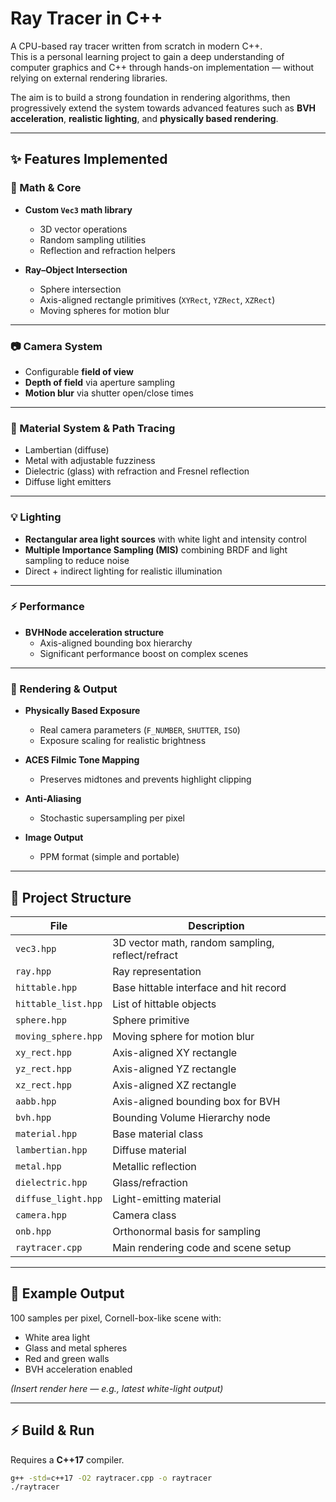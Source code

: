 # Ray Tracer in C++

A CPU-based ray tracer written from scratch in modern C++.  
This is a personal learning project to gain a deep understanding of computer graphics and C++ through hands-on implementation — without relying on external rendering libraries.

The aim is to build a strong foundation in rendering algorithms, then progressively extend the system towards advanced features such as **BVH acceleration**, **realistic lighting**, and **physically based rendering**.

---

## ✨ Features Implemented

### 🧮 Math & Core
- **Custom `Vec3` math library**
  - 3D vector operations
  - Random sampling utilities
  - Reflection and refraction helpers

- **Ray–Object Intersection**
  - Sphere intersection
  - Axis-aligned rectangle primitives (`XYRect`, `YZRect`, `XZRect`)
  - Moving spheres for motion blur

---

### 📷 Camera System
- Configurable **field of view**
- **Depth of field** via aperture sampling
- **Motion blur** via shutter open/close times

---

### 🎨 Material System & Path Tracing
- Lambertian (diffuse)
- Metal with adjustable fuzziness
- Dielectric (glass) with refraction and Fresnel reflection
- Diffuse light emitters

---

### 💡 Lighting
- **Rectangular area light sources** with white light and intensity control
- **Multiple Importance Sampling (MIS)** combining BRDF and light sampling to reduce noise
- Direct + indirect lighting for realistic illumination

---

### ⚡ Performance
- **BVHNode acceleration structure**
  - Axis-aligned bounding box hierarchy
  - Significant performance boost on complex scenes

---

### 📸 Rendering & Output
- **Physically Based Exposure**
  - Real camera parameters (`F_NUMBER`, `SHUTTER`, `ISO`)
  - Exposure scaling for realistic brightness

- **ACES Filmic Tone Mapping**
  - Preserves midtones and prevents highlight clipping

- **Anti-Aliasing**
  - Stochastic supersampling per pixel

- **Image Output**
  - PPM format (simple and portable)

---

## 📂 Project Structure

| File                  | Description |
|-----------------------|-------------|
| `vec3.hpp`            | 3D vector math, random sampling, reflect/refract |
| `ray.hpp`             | Ray representation |
| `hittable.hpp`        | Base hittable interface and hit record |
| `hittable_list.hpp`   | List of hittable objects |
| `sphere.hpp`          | Sphere primitive |
| `moving_sphere.hpp`   | Moving sphere for motion blur |
| `xy_rect.hpp`         | Axis-aligned XY rectangle |
| `yz_rect.hpp`         | Axis-aligned YZ rectangle |
| `xz_rect.hpp`         | Axis-aligned XZ rectangle |
| `aabb.hpp`            | Axis-aligned bounding box for BVH |
| `bvh.hpp`             | Bounding Volume Hierarchy node |
| `material.hpp`        | Base material class |
| `lambertian.hpp`      | Diffuse material |
| `metal.hpp`           | Metallic reflection |
| `dielectric.hpp`      | Glass/refraction |
| `diffuse_light.hpp`   | Light-emitting material |
| `camera.hpp`          | Camera class |
| `onb.hpp`             | Orthonormal basis for sampling |
| `raytracer.cpp`       | Main rendering code and scene setup |

---

## 📸 Example Output

100 samples per pixel, Cornell-box-like scene with:
- White area light
- Glass and metal spheres
- Red and green walls
- BVH acceleration enabled

*(Insert render here — e.g., latest white-light output)*

---

## ⚡ Build & Run

Requires a **C++17** compiler.

```bash
g++ -std=c++17 -O2 raytracer.cpp -o raytracer
./raytracer
